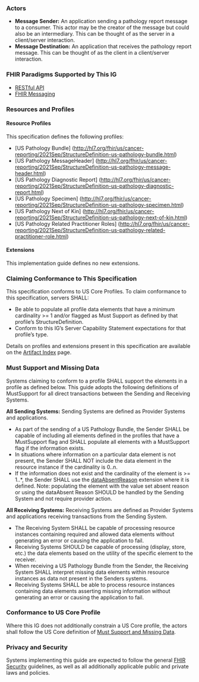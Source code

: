 ### Actors
* **Message Sender:** An application sending a pathology report message to a consumer. This actor may be the creator of the message but could also be an intermediary. This can be thought of as the server in a client/server interaction.
* **Message Destination:** An application that receives the pathology report message. This can be thought of as the client in a client/server interaction.

### FHIR Paradigms Supported by This IG
* [RESTful API](https://restfulapi.net/)
* [FHIR Messaging](http://hl7.org/fhir/messaging.html)

### Resources and Profiles
#### Resource Profiles
This specification defines the following profiles:
* [US Pathology Bundle] (http://hl7.org/fhir/us/cancer-reporting/2021Sep/StructureDefinition-us-pathology-bundle.html)   
* [US Pathology MessageHeader] (http://hl7.org/fhir/us/cancer-reporting/2021Sep/StructureDefinition-us-pathology-message-header.html)  
* [US Pathology Diagnostic Report] (http://hl7.org/fhir/us/cancer-reporting/2021Sep/StructureDefinition-us-pathology-diagnostic-report.html)  
* [US Pathology Specimen] (http://hl7.org/fhir/us/cancer-reporting/2021Sep/StructureDefinition-us-pathology-specimen.html) 
* [US Pathology Next of Kin] (http://hl7.org/fhir/us/cancer-reporting/2021Sep/StructureDefinition-us-pathology-next-of-kin.html)
* [US Pathology Related Practitioner Roles] (http://hl7.org/fhir/us/cancer-reporting/2021Sep/StructureDefinition-us-pathology-related-practitioner-role.html)

#### Extensions
This implementation guide defines no new extensions.

### Claiming Conformance to This Specification
This specification conforms to US Core Profiles. To claim conformance to this specification, servers SHALL:
* Be able to populate all profile data elements that have a minimum cardinality >= 1 and/or flagged as Must Support as defined by that profile’s StructureDefinition.
* Conform to this IG’s Server Capability Statement expectations for that profile’s type.

Details on profiles and extensions present in this specification are available on the [Artifact Index](artifacts.html#profiles) page.

### Must Support and Missing Data
Systems claiming to conform to a profile SHALL support the elements in a profile as defined below. This guide adopts the following definitions of MustSupport for all direct transactions between the Sending and Receiving Systems.

**All Sending Systems:** Sending Systems are defined as Provider Systems and applications.
* As part of the sending of a US Pathology Bundle, the Sender SHALL be capable of including all elements defined in the profiles that have a MustSupport flag and SHALL populate all elements with a MustSupport flag if the information exists.
* In situations where information on a particular data element is not present, the Sender SHALL NOT include the data element in the resource instance if the cardinality is 0..n.
* If the information does not exist and the cardinality of the element is >= 1..*, the Sender SHALL use the [dataAbsentReason](http://hl7.org/fhir/ValueSet/data-absent-reason) extension where it is defined. Note: populating the element with the value set absent reason or using the dataAbsent Reason SHOULD be handled by the Sending System and not require provider action.

**All Receiving Systems:** Receiving Systems are defined as Provider Systems and applications receiving transactions from the Sending System.
* The Receiving System SHALL be capable of processing resource instances containing required and allowed data elements without generating an error or causing the application to fail.
* Receiving Systems SHOULD be capable of processing (display, store, etc.) the data elements based on the utility of the specific element to the receiver.
* When receiving a US Pathology Bundle from the Sender, the Receiving System SHALL interpret missing data elements within resource instances as data not present in the Senders systems.
* Receiving Systems SHALL be able to process resource instances containing data elements asserting missing information without generating an error or causing the application to fail.

### Conformance to US Core Profile
Where this IG does not additionally constrain a US Core profile, the actors shall follow the US Core definition of [Must Support and Missing Data](http://hl7.org/fhir/us/core/general-guidance.html).

### Privacy and Security
Systems implementing this guide are expected to follow the general [FHIR Security](https://www.hl7.org/fhir/security.html) guidelines, as well as all additionally applicable public and private laws and policies. 

